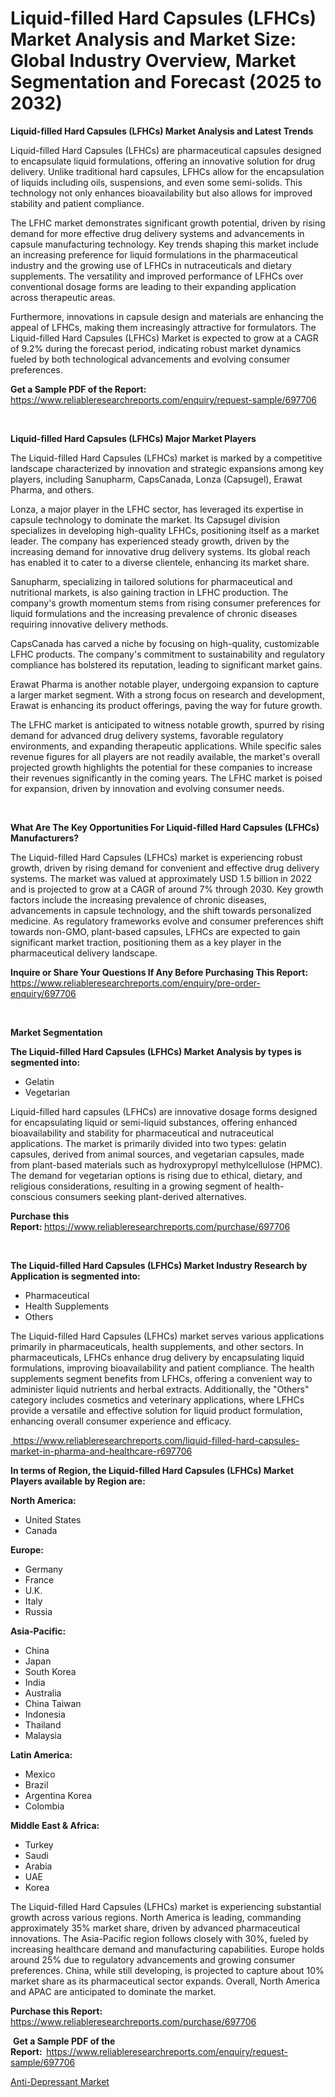 <p><h1>Liquid-filled Hard Capsules (LFHCs) Market Analysis and Market Size: Global Industry Overview, Market Segmentation and Forecast (2025 to 2032)</h1></p><p><strong>Liquid-filled Hard Capsules (LFHCs) Market Analysis and Latest Trends</strong></p>
<p><p>Liquid-filled Hard Capsules (LFHCs) are pharmaceutical capsules designed to encapsulate liquid formulations, offering an innovative solution for drug delivery. Unlike traditional hard capsules, LFHCs allow for the encapsulation of liquids including oils, suspensions, and even some semi-solids. This technology not only enhances bioavailability but also allows for improved stability and patient compliance.</p><p>The LFHC market demonstrates significant growth potential, driven by rising demand for more effective drug delivery systems and advancements in capsule manufacturing technology. Key trends shaping this market include an increasing preference for liquid formulations in the pharmaceutical industry and the growing use of LFHCs in nutraceuticals and dietary supplements. The versatility and improved performance of LFHCs over conventional dosage forms are leading to their expanding application across therapeutic areas.</p><p>Furthermore, innovations in capsule design and materials are enhancing the appeal of LFHCs, making them increasingly attractive for formulators. The Liquid-filled Hard Capsules (LFHCs) Market is expected to grow at a CAGR of 9.2% during the forecast period, indicating robust market dynamics fueled by both technological advancements and evolving consumer preferences.</p></p>
<p><strong>Get a Sample PDF of the Report:&nbsp;</strong> <a href="https://www.reliableresearchreports.com/enquiry/request-sample/697706?utm_campaign=3061&utm_medium=2&utm_source=Github&utm_content=ia&utm_term=09032025&utm_id=liquid-filled-hard-capsules-lfhcs">https://www.reliableresearchreports.com/enquiry/request-sample/697706</a></p>
<p>&nbsp;</p>
<p><strong>Liquid-filled Hard Capsules (LFHCs) Major Market Players</strong></p>
<p><p>The Liquid-filled Hard Capsules (LFHCs) market is marked by a competitive landscape characterized by innovation and strategic expansions among key players, including Sanupharm, CapsCanada, Lonza (Capsugel), Erawat Pharma, and others.</p><p>Lonza, a major player in the LFHC sector, has leveraged its expertise in capsule technology to dominate the market. Its Capsugel division specializes in developing high-quality LFHCs, positioning itself as a market leader. The company has experienced steady growth, driven by the increasing demand for innovative drug delivery systems. Its global reach has enabled it to cater to a diverse clientele, enhancing its market share.</p><p>Sanupharm, specializing in tailored solutions for pharmaceutical and nutritional markets, is also gaining traction in LFHC production. The company's growth momentum stems from rising consumer preferences for liquid formulations and the increasing prevalence of chronic diseases requiring innovative delivery methods.</p><p>CapsCanada has carved a niche by focusing on high-quality, customizable LFHC products. The company's commitment to sustainability and regulatory compliance has bolstered its reputation, leading to significant market gains. </p><p>Erawat Pharma is another notable player, undergoing expansion to capture a larger market segment. With a strong focus on research and development, Erawat is enhancing its product offerings, paving the way for future growth.</p><p>The LFHC market is anticipated to witness notable growth, spurred by rising demand for advanced drug delivery systems, favorable regulatory environments, and expanding therapeutic applications. While specific sales revenue figures for all players are not readily available, the market's overall projected growth highlights the potential for these companies to increase their revenues significantly in the coming years. The LFHC market is poised for expansion, driven by innovation and evolving consumer needs.</p></p>
<p>&nbsp;</p>
<p><strong>What Are The Key Opportunities For Liquid-filled Hard Capsules (LFHCs) Manufacturers?</strong></p>
<p><p>The Liquid-filled Hard Capsules (LFHCs) market is experiencing robust growth, driven by rising demand for convenient and effective drug delivery systems. The market was valued at approximately USD 1.5 billion in 2022 and is projected to grow at a CAGR of around 7% through 2030. Key growth factors include the increasing prevalence of chronic diseases, advancements in capsule technology, and the shift towards personalized medicine. As regulatory frameworks evolve and consumer preferences shift towards non-GMO, plant-based capsules, LFHCs are expected to gain significant market traction, positioning them as a key player in the pharmaceutical delivery landscape.</p></p>
<p><strong>Inquire or Share Your Questions If Any Before Purchasing This Report:</strong> <a href="https://www.reliableresearchreports.com/enquiry/pre-order-enquiry/697706?utm_campaign=3061&utm_medium=2&utm_source=Github&utm_content=ia&utm_term=09032025&utm_id=liquid-filled-hard-capsules-lfhcs">https://www.reliableresearchreports.com/enquiry/pre-order-enquiry/697706</a></p>
<p>&nbsp;</p>
<p><strong>Market Segmentation</strong></p>
<p><strong>The Liquid-filled Hard Capsules (LFHCs) Market Analysis by types is segmented into:</strong></p>
<p><ul><li>Gelatin</li><li>Vegetarian</li></ul></p>
<p><p>Liquid-filled hard capsules (LFHCs) are innovative dosage forms designed for encapsulating liquid or semi-liquid substances, offering enhanced bioavailability and stability for pharmaceutical and nutraceutical applications. The market is primarily divided into two types: gelatin capsules, derived from animal sources, and vegetarian capsules, made from plant-based materials such as hydroxypropyl methylcellulose (HPMC). The demand for vegetarian options is rising due to ethical, dietary, and religious considerations, resulting in a growing segment of health-conscious consumers seeking plant-derived alternatives.</p></p>
<p><strong>Purchase this Report:&nbsp;</strong><a href="https://www.reliableresearchreports.com/purchase/697706?utm_campaign=3061&utm_medium=2&utm_source=Github&utm_content=ia&utm_term=09032025&utm_id=liquid-filled-hard-capsules-lfhcs">https://www.reliableresearchreports.com/purchase/697706</a></p>
<p>&nbsp;</p>
<p><strong>The Liquid-filled Hard Capsules (LFHCs) Market Industry Research by Application is segmented into:</strong></p>
<p><ul><li>Pharmaceutical</li><li>Health Supplements</li><li>Others</li></ul></p>
<p><p>The Liquid-filled Hard Capsules (LFHCs) market serves various applications primarily in pharmaceuticals, health supplements, and other sectors. In pharmaceuticals, LFHCs enhance drug delivery by encapsulating liquid formulations, improving bioavailability and patient compliance. The health supplements segment benefits from LFHCs, offering a convenient way to administer liquid nutrients and herbal extracts. Additionally, the "Others" category includes cosmetics and veterinary applications, where LFHCs provide a versatile and effective solution for liquid product formulation, enhancing overall consumer experience and efficacy.</p></p>
<p><a href="https://www.reliableresearchreports.com/liquid-filled-hard-capsules-market-in-pharma-and-healthcare-r697706?utm_campaign=3061&utm_medium=2&utm_source=Github&utm_content=ia&utm_term=09032025&utm_id=liquid-filled-hard-capsules-lfhcs">&nbsp;https://www.reliableresearchreports.com/liquid-filled-hard-capsules-market-in-pharma-and-healthcare-r697706</a></p>
<p><strong>In terms of Region, the Liquid-filled Hard Capsules (LFHCs) Market Players available by Region are:</strong></p>
<p>
    <p> <strong> North America: </strong>
        <ul>
            <li>United States</li>
            <li>Canada</li>
        </ul>
        </p> 
    <p> <strong> Europe: </strong>
        <ul>
            <li>Germany</li>
            <li>France</li>
            <li>U.K.</li>
            <li>Italy</li>
            <li>Russia</li>
        </ul>
        </p> 
    <p> <strong> Asia-Pacific: </strong>
        <ul>
            <li>China</li>
            <li>Japan</li>
            <li>South Korea</li>
            <li>India</li>
            <li>Australia</li>
            <li>China Taiwan</li>
            <li>Indonesia</li>
            <li>Thailand</li>
            <li>Malaysia</li>
        </ul>
        </p> 
    <p> <strong> Latin America: </strong>
        <ul>
            <li>Mexico</li>
            <li>Brazil</li>
            <li>Argentina Korea</li>
            <li>Colombia</li>
        </ul>
        </p> 
    <p> <strong> Middle East & Africa: </strong>
        <ul>
            <li>Turkey</li>
            <li>Saudi</li>
            <li>Arabia</li>
            <li>UAE</li>
            <li>Korea</li>
        </ul>
    </p>
    </p>
<p><p>The Liquid-filled Hard Capsules (LFHCs) market is experiencing substantial growth across various regions. North America is leading, commanding approximately 35% market share, driven by advanced pharmaceutical innovations. The Asia-Pacific region follows closely with 30%, fueled by increasing healthcare demand and manufacturing capabilities. Europe holds around 25% due to regulatory advancements and growing consumer preferences. China, while still developing, is projected to capture about 10% market share as its pharmaceutical sector expands. Overall, North America and APAC are anticipated to dominate the market.</p></p>
<p><strong>Purchase this Report: </strong><a href="https://www.reliableresearchreports.com/purchase/697706?utm_campaign=3061&utm_medium=2&utm_source=Github&utm_content=ia&utm_term=09032025&utm_id=liquid-filled-hard-capsules-lfhcs">https://www.reliableresearchreports.com/purchase/697706</a></p>
<p>&nbsp;<strong>Get a Sample PDF of the Report:&nbsp;&nbsp;</strong><a href="https://www.reliableresearchreports.com/enquiry/request-sample/697706?utm_campaign=3061&utm_medium=2&utm_source=Github&utm_content=ia&utm_term=09032025&utm_id=liquid-filled-hard-capsules-lfhcs">https://www.reliableresearchreports.com/enquiry/request-sample/697706</a></p>
<p><strong></strong></p>
<p><p><a href="https://github.com/jenithschijf/Market-Research-Report-List-1/blob/main/anti-depressant-market.md?utm_campaign=3061&utm_medium=2&utm_source=Github&utm_content=ia&utm_term=09032025&utm_id=liquid-filled-hard-capsules-lfhcs">Anti-Depressant Market</a></p></p>